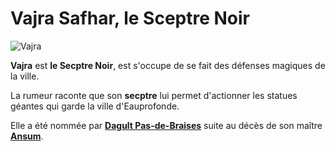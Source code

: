 # Vajra Safhar, le Sceptre Noir
![Vajra](../.../_images/Vajra-5e.webp)

**Vajra** est **le Secptre Noir**, est s'occupe de se fait des défenses magiques de la ville.

La rumeur raconte que son **secptre** lui permet d'actionner les statues géantes qui garde la ville d'Eauprofonde.

Elle a été nommée par [**Dagult Pas-de-Braises**](./Dagult-Pas-de-Braises.md) suite au décès de son maître [**Ansum**](./Ansum.md).